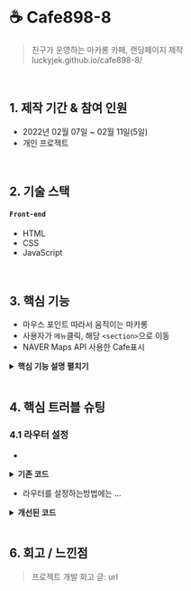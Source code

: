 # ☕️ Cafe898-8
> 친구가 운영하는 마카롱 카페, 랜딩페이지 제작  
>luckyjek.github.io/cafe898-8/

</br>

## 1. 제작 기간 & 참여 인원
- 2022년 02월 07일 ~ 02월 11일(5일)
- 개인 프로젝트

</br>

## 2. 기술 스택
#### `Front-end`
  - HTML
  - CSS
  - JavaScript

</br>

## 3. 핵심 기능
  - 마우스 포인트 따라서 움직이는 마카롱
  - 사용자가 `메뉴`클릭, 해당 `<section>`으로 이동
  - NAVER Maps API 사용한 Cafe표시

<details>
<summary><b>핵심 기능 설명 펼치기</b></summary>
<div markdown="1">

### 3.1 랜딩페이지 전체구조도

<img src="https://github.com/luckyjek/dream_coding/blob/main/portfolio/imgs/portfolio/site-cafe898-8.png=100x" width="240" height="300"/>
![]() 

- **의미있는 태그들을 사용하여 작성** 🔎 [코드 확인](https://github.com/luckyjek/cafe898-8/blob/main/index.html#L24)
  - 사용자가 URL 입력 시 Http 프로토콜을 생략하거나 공백을 넣은 경우,  

- **URL 접속 확인** 🔎 [코드 확인]()
  - 화면단에서 모양새만 확인한 URL이 실제 리소스로 연결되는지 HttpUrlConnection으로 테스트합니다.

</div>
</details>

</br>

## 4. 핵심 트러블 슈팅
### 4.1 라우터 설정
- 

<details>
<summary><b>기존 코드</b></summary>
<div markdown="1">
  
~~~js
/**
 *test
 */
function text() {
...
}

// ... 생략 

/**
* test
*/
function text() {
...
}
~~~
  
</div>
</details>

- 라우터를 설정하는방법에는 ...

<details>
<summary><b>개선된 코드</b></summary>
<div markdown="1">

~~~js
/**
 *test
 */
function text() {
...
}

// ... 생략 

/**
* test
*/
function text() {
...
}
~~~

</div>
</details>

</br>

## 6. 회고 / 느낀점
>프로젝트 개발 회고 글: url
